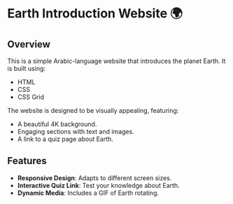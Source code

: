 # Earth Introduction Website 🌍

## Overview
This is a simple Arabic-language website that introduces the planet Earth. It is built using:
- HTML
- CSS
- CSS Grid

The website is designed to be visually appealing, featuring:
- A beautiful 4K background.
- Engaging sections with text and images.
- A link to a quiz page about Earth.

## Features
- **Responsive Design**: Adapts to different screen sizes.
- **Interactive Quiz Link**: Test your knowledge about Earth.
- **Dynamic Media**: Includes a GIF of Earth rotating.

